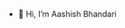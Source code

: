 - 👋 Hi, I’m Aashish Bhandari

<!---
ashish336b/ashish336b is a ✨ special ✨ repository because its `README.md` (this file) appears on your GitHub profile.
You can click the Preview link to take a look at your changes.
--->
